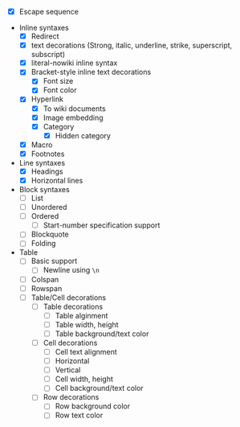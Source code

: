- [x] Escape sequence
- Inline syntaxes
  - [x] Redirect
  - [x] text decorations (Strong, italic, underline, strike, superscript, subscript)
  - [x] literal-nowiki inline syntax
  - [x] Bracket-style inline text decorations
    - [x] Font size
    - [x] Font color
  - [x] Hyperlink
    - [x] To wiki documents
    - [x] Image embedding
    - [x] Category
        - [x] Hidden category
  - [x] Macro
  - [x] Footnotes
- Line syntaxes
    - [x] Headings
    - [x] Horizontal lines
- Block syntaxes
    - [ ] List
    - [ ] Unordered
    - [ ] Ordered
        - [ ] Start-number specification support
    - [ ] Blockquote
    - [ ] Folding
- Table
    - [ ] Basic support
        - [ ] Newline using `\n`
    - [ ] Colspan
    - [ ] Rowspan
    - [ ] Table/Cell decorations
        - [ ] Table decorations
            - [ ] Table alginment
            - [ ] Table width, height
            - [ ] Table background/text color
        - [ ] Cell decorations
            - [ ] Cell text alignment
            - [ ] Horizontal
            - [ ] Vertical
            - [ ] Cell width, height
            - [ ] Cell background/text color
        - [ ] Row decorations
            - [ ] Row background color
            - [ ] Row text color